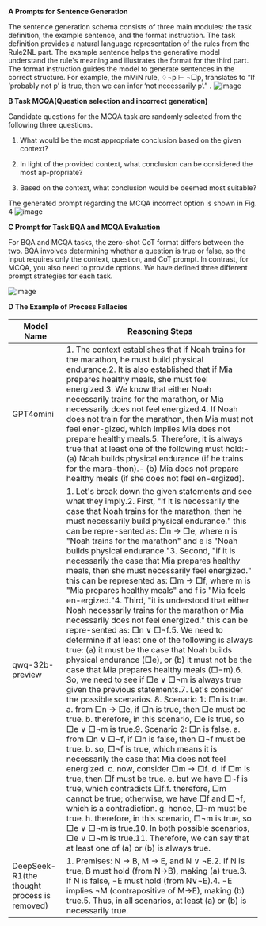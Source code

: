 **A  Prompts for Sentence Generation**

The sentence generation schema consists of three main modules: the task definition, the example sentence, and the format instruction. The task definition provides a natural language representation of the rules from the Rule2NL part. The example sentence helps the generative model understand the rule's meaning and illustrates the format for the third part. The format instruction guides the model to generate sentences in the correct structure. For example, the mMiN rule, ♢¬p ⊢ ¬□p, translates to “If ‘probably not p’ is true, then we can infer ‘not necessarily p’.” .
![image](https://github.com/user-attachments/assets/b2dc26ab-aa68-4a83-84b8-ae5c0661ec47)

**B  Task MCQA(Question selection and incorrect generation)**

Candidate questions for the MCQA task are randomly selected from the following three questions.

1.	What would be the most appropriate conclusion based on the given context?
	
2.	In light of the provided context, what conclusion can be considered the most ap-propriate?

3.	Based on the context, what conclusion would be deemed most suitable?

The generated prompt regarding the MCQA incorrect option is shown in Fig. 4
![image](https://github.com/user-attachments/assets/4872c8b5-59d9-4526-b78e-77d256b095cc)

**C  Prompt for Task BQA and MCQA Evaluation**

For BQA and MCQA tasks, the zero-shot CoT format differs between the two. BQA involves determining whether a question is true or false, so the input requires only the context, question, and CoT prompt. In contrast, for MCQA, you also need to provide options. We have defined three different prompt strategies for each task.

![image](https://github.com/user-attachments/assets/72514635-30cd-44d4-bfdb-087ef38e9eb9)

**D  The Example of Process Fallacies**


 Model Name  | Reasoning Steps
 ---- | -----   
GPT4omini  | 1. The context establishes that if Noah trains for the marathon, he must build physical endurance.2. It is also established that if Mia prepares healthy meals, she must feel energized.3. We know that either Noah necessarily trains for the marathon, or Mia necessarily does not feel energized.4. If Noah does not train for the marathon, then Mia must not feel ener-gized, which implies Mia does not prepare healthy meals.5. Therefore, it is always true that at least one of the following must hold:- (a) Noah builds physical endurance (if he trains for the mara-thon).- (b) Mia does not prepare healthy meals (if she does not feel en-ergized).
qwq-32b-preview  | 1. Let's break down the given statements and see what they imply.2. First, "if it is necessarily the case that Noah trains for the marathon, then he must necessarily build physical endurance." this can be repre-sented as: □n → □e, where n is "Noah trains for the marathon" and e is "Noah builds physical endurance."3. Second, "if it is necessarily the case that Mia prepares healthy meals, then she must necessarily feel energized." this can be represented as: □m → □f, where m is "Mia prepares healthy meals" and f is "Mia feels en-ergized."4. Third, "it is understood that either Noah necessarily trains for the marathon or Mia necessarily does not feel energized." this can be repre-sented as: □n ∨ □¬f.5. We need to determine if at least one of the following is always true: (a) it must be the case that Noah builds physical endurance (□e), or (b) it must not be the case that Mia prepares healthy meals (□¬m).6. So, we need to see if □e ∨ □¬m is always true given the previous statements.7. Let's consider the possible scenarios. 8. Scenario 1: □n is true. a. from □n → □e, if □n is true, then □e must be true. b. therefore, in this scenario, □e is true, so □e ∨ □¬m is true.9. Scenario 2: □n is false. a. from □n ∨ □¬f, if □n is false, then □¬f must be true. b. so, □¬f is true, which means it is necessarily the case that Mia does not feel energized. c. now, consider □m → □f. d. if □m is true, then □f must be true. e. but we have □¬f is true, which contradicts □f.f. therefore, □m cannot be true;  otherwise, we have □f and □¬f, which is a contradiction. g. hence, □¬m must be true. h. therefore, in this scenario, □¬m is true, so □e ∨ □¬m is true.10. In both possible scenarios, □e ∨ □¬m is true.11. Therefore, we can say that at least one of (a) or (b) is always true.
DeepSeek-R1(the thought process is removed) | 1. Premises: N → B, M → E, and N ∨ ¬E.2. If N is true, B must hold (from N→B), making (a) true.3. If N is false, ¬E must hold (from N∨¬E).4. ¬E implies ¬M (contrapositive of M→E), making (b) true.5. Thus, in all scenarios, at least (a) or (b) is necessarily true.
